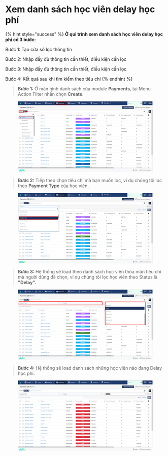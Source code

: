# Xem danh sách học viên delay học phí

{% hint style="success" %}
**Ở qui trình xem danh sách học viên delay học phí có 3 bước:**

Bước 1: Tạo cửa số lọc thông tin

Bước 2: Nhập đầy đủ thông tin cần thiết, điều kiện cần lọc

Bước 3: Nhập đầy đủ thông tin cần thiết, điều kiện cần lọc

Bước 4: Kết quả sau khi tìm kiếm theo tiêu chí
{% endhint %}

> **Bước 1:**&#x20;
> Ở màn hình danh sách của module **Payments**, tại Menu Action Filter nhấn chọn **Create**.

<figure><img src="../../../.gitbook/assets/image (53) (2).png" alt=""><figcaption></figcaption></figure>

> **Bước 2:** Tiếp theo chọn tiêu chí mà bạn muốn lọc, ví dụ chúng tôi lọc theo **Payment Type** của học viên.&#x20;

<figure><img src="../../../.gitbook/assets/image (61).png" alt=""><figcaption></figcaption></figure>

> **Bước 3:** Hệ thống sẽ load theo danh sách học viên thỏa mãn tiêu chí mà người dùng đã chọn, ví dụ chúng tôi lọc học viên theo Status là **"Delay".**

<figure><img src="../../../.gitbook/assets/image (67).png" alt=""><figcaption></figcaption></figure>

> **Bước 4:** Hệ thống sẽ load danh sách những học viên nào đang Delay học phí.

<figure><img src="../../../.gitbook/assets/image (65).png" alt=""><figcaption></figcaption></figure>
